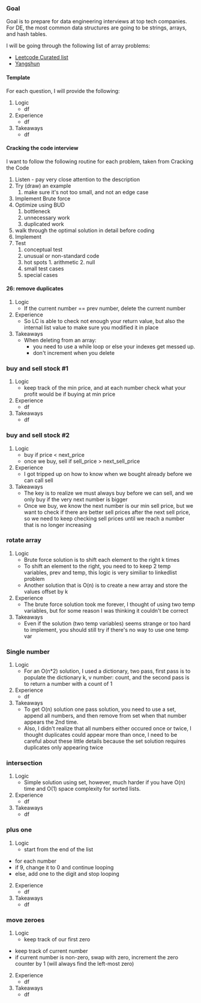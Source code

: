 ### Goal
Goal is to prepare for data engineering interviews at top tech companies. For DE, the most common data structures are going to be strings, arrays, and hash tables.

I will be going through the following list of array problems:
- [Leetcode Curated list](https://leetcode.com/explore/interview/card/top-interview-questions-easy/92/array/564/)
- [Yangshun](https://yangshun.github.io/tech-interview-handbook/algorithms/array/)

#### Template
For each question, I will provide the following:

1. Logic
	- df
2. Experience
	- df
3. Takeaways
	- df

#### Cracking the code interview
I want to follow the following routine for each problem, taken from Cracking the Code
1. Listen - pay very close attention to the description
2. Try (draw) an example
	1. make sure it's not too small, and not an edge case
3. Implement Brute force
4. Optimize using BUD
	1. bottleneck
	2. unnecessary work
	3. duplicated work
5. walk through the optimal solution in detail before coding
6. Implement
7. Test
	1. conceptual test
	2. unusual or non-standard code
	3. hot spots 
			1. arithmetic
			2. null
	4. small test cases
	5. special cases

####  26: remove duplicates
1. Logic
	- If the current number == prev number, delete the current number
2. Experience
	- So LC is able to check not enough your return value, but also the internal list value to make sure you modified it in place
3. Takeaways
	- When deleting from an array:
		- you need to use a while loop or else your indexes get messed up.
		- don't increment when you delete

### buy and sell stock #1
1. Logic
	- keep track of the min price, and at each number check what your profit would be if buying at min price
2. Experience
	- df
3. Takeaways
	- df

### buy and sell stock #2
1. Logic
	- buy if price < next_price
	- once we buy, sell if sell_price > next_sell_price
2. Experience
	- I got tripped up on how to know when we bought already before we can call sell
3. Takeaways
	- The key is to realize we must always buy before we can sell, and we only buy if the very next number is bigger
	- Once we buy, we know the next number is our min sell price, but we want to check if there are better sell prices after the next sell price, so we need to keep checking sell prices until we reach a number that is no longer increasing


### rotate array
1. Logic
	- Brute force solution is to shift each element to the right k times
	- To shift an element to the right, you need to to keep 2 temp variables, prev and temp, this logic is very similiar to linkedlist problem
	- Another solution that is O(n) is to create a new array and store the values offset by k 
2. Experience
	- The brute force solution took me forever, I thought of using two temp variables, but for some reason I was thinking it couldn't be correct
3. Takeaways
	- Even if the solution (two temp variables) seems strange or too hard to implement, you should still try if there's no way to use one temp var


### Single number
1. Logic
	- For an O(n\*2) solution, I used a dictionary, two pass, first pass is to populate the dictionary k, v number: count, and the second pass is to return a number with a count of 1 
2. Experience
	- df
3. Takeaways
	- To get O(n) solution one pass solution, you need to use a set, append all numbers, and then remove from set when that number appears the 2nd time.
	- Also, I didn't realize that all numbers either occured once or twice, I thought duplicates could appear more than once, I need to be careful about these little details because the set solution requires duplicates only appearing twice


### intersection

1. Logic
	- Simple solution using set, however, much harder if you have O(n) time and O(1) space complexity for sorted lists.
2. Experience
	- df
3. Takeaways
	- df

### plus one
1. Logic
	- start from the end of the list
  - for each number
  - if 9, change it to 0 and continue looping
  - else, add one to the digit and stop looping
2. Experience
	- df
3. Takeaways
	- df

### move zeroes
1. Logic
	- keep track of our first zero
  - keep track of current number
  - if current number is non-zero, swap with zero, increment the zero counter by 1 (will always find the left-most zero)

2. Experience
	- df
3. Takeaways
	- df

